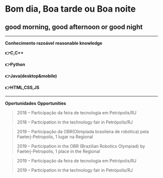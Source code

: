 # Bom dia, Boa tarde ou Boa noite
## good morning, good afternoon or good night

***

**Conhecimento razoável**   **reasonable knowledge**

__👉C,C++__

__👉Python__

__👉Java(desktop&mobile)__

__👉HTML,CSS,JS__

***

**Oportunidades**   **Opportunities**

>2018 – Participação da feira de tecnologia em Petrópolis/RJ 
>
>2018 – Participation in the technology fair in Petrópolis/RJ

>2019 – Participação da OBR(Olimpíada brasileira de robótica) pela Faeterj-Petropolis, 1 lugar na Regional
>
>2019 – Participation in the OBR (Brazilian Robotics Olympiad) by Faeterj-Petropolis, 1 place in the Regional

>2019 – Participação da feira de tecnologia em Petrópolis/RJ
>
>2019 – Participation in the technology fair in Petrópolis/RJ
